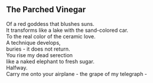 The Parched Vinegar
-------------------
Of a red goddess that blushes suns.  
It transforms like a lake with the sand-colored car.  
To the real color of the ceramic love.  
A technique develops,  
buries - it does not return.  
You rise my dead serection  
like a naked elephant to fresh sugar.  
Halfway.  
Carry me onto your airplane - the grape of my telegraph -  

